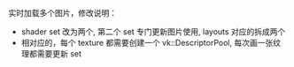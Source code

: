 实时加载多个图片，修改说明：
- shader set 改为两个, 第二个 set 专门更新图片使用, layouts 对应的拆成两个
- 相对应的，每个 texture 都需要创建一个 vk::DescriptorPool, 每次画一张纹理都需要更新 set